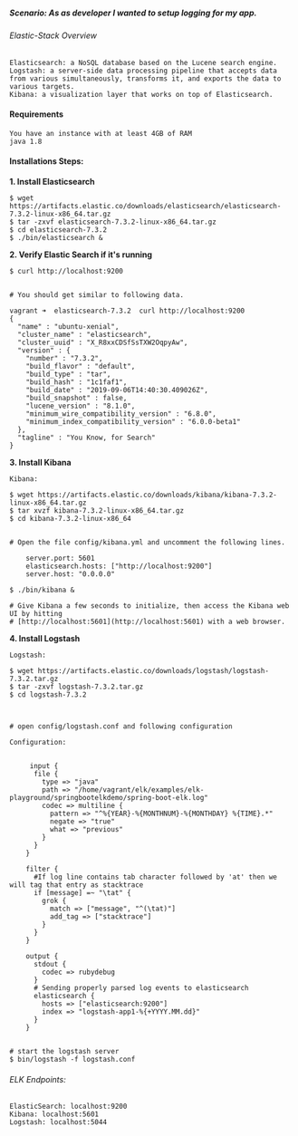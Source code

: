 ##### Scenario: As as developer I wanted to setup logging for my app.



###### Elastic-Stack Overview
```
Elasticsearch: a NoSQL database based on the Lucene search engine.
Logstash: a server-side data processing pipeline that accepts data from various simultaneously, transforms it, and exports the data to various targets.
Kibana: a visualization layer that works on top of Elasticsearch.
```

#### Requirements
```
You have an instance with at least 4GB of RAM
java 1.8
```

#### Installations Steps:

**1. Install Elasticsearch**


    $ wget https://artifacts.elastic.co/downloads/elasticsearch/elasticsearch-7.3.2-linux-x86_64.tar.gz
    $ tar -zxvf elasticsearch-7.3.2-linux-x86_64.tar.gz
    $ cd elasticsearch-7.3.2
    $ ./bin/elasticsearch &



**2. Verify Elastic Search if it's running**


    $ curl http://localhost:9200


    # You should get similar to following data.

    vagrant ➜  elasticsearch-7.3.2  curl http://localhost:9200
    {
      "name" : "ubuntu-xenial",
      "cluster_name" : "elasticsearch",
      "cluster_uuid" : "X_R8xxCDSfSsTXW2OqpyAw",
      "version" : {
        "number" : "7.3.2",
        "build_flavor" : "default",
        "build_type" : "tar",
        "build_hash" : "1c1faf1",
        "build_date" : "2019-09-06T14:40:30.409026Z",
        "build_snapshot" : false,
        "lucene_version" : "8.1.0",
        "minimum_wire_compatibility_version" : "6.8.0",
        "minimum_index_compatibility_version" : "6.0.0-beta1"
      },
      "tagline" : "You Know, for Search"
    }


**3. Install Kibana**


    Kibana:

    $ wget https://artifacts.elastic.co/downloads/kibana/kibana-7.3.2-linux-x86_64.tar.gz
    $ tar xvzf kibana-7.3.2-linux-x86_64.tar.gz
    $ cd kibana-7.3.2-linux-x86_64


    # Open the file config/kibana.yml and uncomment the following lines.

        server.port: 5601
        elasticsearch.hosts: ["http://localhost:9200"]
        server.host: "0.0.0.0"

    $ ./bin/kibana &

    # Give Kibana a few seconds to initialize, then access the Kibana web UI by hitting
    # [http://localhost:5601](http://localhost:5601) with a web browser.



**4. Install Logstash**


    Logstash:

    $ wget https://artifacts.elastic.co/downloads/logstash/logstash-7.3.2.tar.gz
    $ tar -zxvf logstash-7.3.2.tar.gz
    $ cd logstash-7.3.2



    # open config/logstash.conf and following configuration

    Configuration:


         input {
          file {
            type => "java"
            path => "/home/vagrant/elk/examples/elk-playground/springbootelkdemo/spring-boot-elk.log"
            codec => multiline {
              pattern => "^%{YEAR}-%{MONTHNUM}-%{MONTHDAY} %{TIME}.*"
              negate => "true"
              what => "previous"
            }
          }
        }

        filter {
          #If log line contains tab character followed by 'at' then we will tag that entry as stacktrace
          if [message] =~ "\tat" {
            grok {
              match => ["message", "^(\tat)"]
              add_tag => ["stacktrace"]
            }
          }
        }

        output {
          stdout {
            codec => rubydebug
          }
          # Sending properly parsed log events to elasticsearch
          elasticsearch {
            hosts => ["elasticsearch:9200"]
            index => "logstash-app1-%{+YYYY.MM.dd}"
          }
        }


    # start the logstash server
    $ bin/logstash -f logstash.conf



###### ELK Endpoints:
```
ElasticSearch: localhost:9200
Kibana: localhost:5601
Logstash: localhost:5044

```
